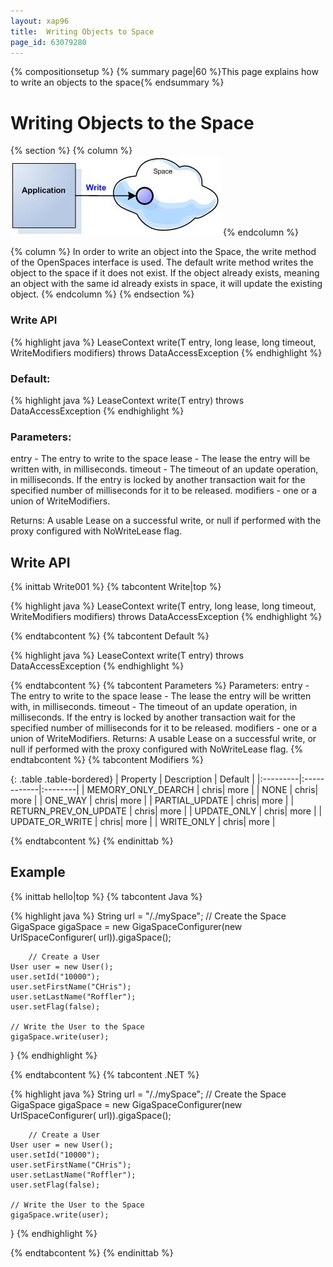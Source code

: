```yaml
---
layout: xap96
title:  Writing Objects to Space
page_id: 63079280
---
```


{% compositionsetup %}
{% summary page|60 %}This page explains how to write an objects to the space{% endsummary %}

# Writing Objects to the Space

{% section %}
{% column %}
![POJO_write.jpg](/attachment_files/POJO_write.jpg)
{% endcolumn %}

{% column %}
In order to write an object into the Space, the write method of the OpenSpaces interface is used. The default write method writes the object to the space if it does not exist. If the object already exists, meaning an object with the same id already exists in space, it will update the existing object.
{% endcolumn %}
{% endsection %}

### Write API

{% highlight java %}
<T> LeaseContext<T> write(T entry,
                          long lease,
                          long timeout,
                          WriteModifiers modifiers)
                      throws DataAccessException
{% endhighlight %}

### Default:

{% highlight java %}
 <T> LeaseContext<T> write(T entry) throws DataAccessException
{% endhighlight %}

### Parameters:

entry - The entry to write to the space
lease - The lease the entry will be written with, in milliseconds.
timeout - The timeout of an update operation, in milliseconds. If the entry is locked by another transaction wait for the specified number of milliseconds for it to be released.
modifiers - one or a union of WriteModifiers.

Returns:
A usable Lease on a successful write, or null if performed with the proxy configured with NoWriteLease flag.

## Write API

{% inittab Write001 %}
{% tabcontent Write|top %}

{% highlight java %}
<T> LeaseContext<T> write(T entry,
                          long lease,
                          long timeout,
                          WriteModifiers modifiers)
                      throws DataAccessException
{% endhighlight %}

{% endtabcontent %}
{% tabcontent Default %}

{% highlight java %}
<T> LeaseContext<T> write(T entry) throws DataAccessException
{% endhighlight %}

{% endtabcontent %}
{% tabcontent Parameters %}
Parameters:
entry - The entry to write to the space
lease - The lease the entry will be written with, in milliseconds.
timeout - The timeout of an update operation, in milliseconds. If the entry is locked by another
          transaction wait for the specified number of milliseconds for it to be released.
modifiers - one or a union of WriteModifiers.
Returns:
A usable Lease on a successful write, or null if performed with the proxy configured with NoWriteLease flag.
{% endtabcontent %}
{% tabcontent Modifiers %}

{: .table .table-bordered}
| Property | Description | Default |
|:---------|:------------|:--------|
| MEMORY\_ONLY\_DEARCH | chris| more |
| NONE | chris| more |
| ONE\_WAY | chris| more |
| PARTIAL\_UPDATE | chris| more |
| RETURN\_PREV\_ON\_UPDATE | chris| more |
| UPDATE\_ONLY | chris| more |
| UPDATE\_OR\_WRITE | chris| more |
| WRITE\_ONLY | chris| more |

{% endtabcontent %}
{% endinittab %}

## Example

{% inittab hello|top %}
{% tabcontent Java %}

{% highlight java %}
        String url = "/./mySpace";
        // Create the Space
        GigaSpace gigaSpace = new GigaSpaceConfigurer(new UrlSpaceConfigurer(
				url)).gigaSpace();

        // Create a User
	User user = new User();
	user.setId("10000");
	user.setFirstName("CHris");
	user.setLastName("Roffler");
	user.setFlag(false);

	// Write the User to the Space
	gigaSpace.write(user);
}
{% endhighlight %}

{% endtabcontent %}
{% tabcontent .NET %}

{% highlight java %}
        String url = "/./mySpace";
        // Create the Space
        GigaSpace gigaSpace = new GigaSpaceConfigurer(new UrlSpaceConfigurer(
				url)).gigaSpace();

        // Create a User
	User user = new User();
	user.setId("10000");
	user.setFirstName("CHris");
	user.setLastName("Roffler");
	user.setFlag(false);

	// Write the User to the Space
	gigaSpace.write(user);
}
{% endhighlight %}

{% endtabcontent %}
{% endinittab %}

